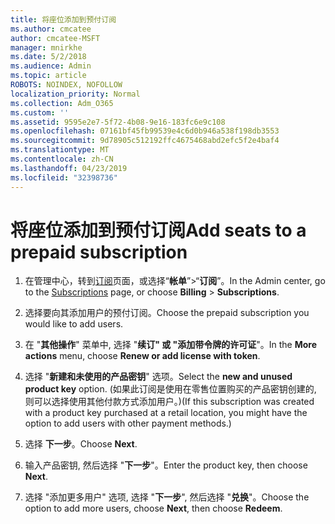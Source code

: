```yaml
---
title: 将座位添加到预付订阅
ms.author: cmcatee
author: cmcatee-MSFT
manager: mnirkhe
ms.date: 5/2/2018
ms.audience: Admin
ms.topic: article
ROBOTS: NOINDEX, NOFOLLOW
localization_priority: Normal
ms.collection: Adm_O365
ms.custom: ''
ms.assetid: 9595e2e7-5f72-4b08-9e16-183fc6e9c108
ms.openlocfilehash: 07161bf45fb99539e4c6d0b946a538f198db3553
ms.sourcegitcommit: 9d78905c512192ffc4675468abd2efc5f2e4baf4
ms.translationtype: MT
ms.contentlocale: zh-CN
ms.lasthandoff: 04/23/2019
ms.locfileid: "32398736"
---
```

# <a name="add-seats-to-a-prepaid-subscription"></a><span data-ttu-id="41310-102">将座位添加到预付订阅</span><span class="sxs-lookup"><span data-stu-id="41310-102">Add seats to a prepaid subscription</span></span>

1. <span data-ttu-id="41310-103">在管理中心，转到[订阅](https://go.microsoft.com/fwlink/p/?linkid=842054)页面，或选择“**帐单**”\>“**订阅**”。</span><span class="sxs-lookup"><span data-stu-id="41310-103">In the Admin center, go to the [Subscriptions](https://go.microsoft.com/fwlink/p/?linkid=842054) page, or choose **Billing** \> **Subscriptions**.</span></span>
    
2. <span data-ttu-id="41310-104">选择要向其添加用户的预付订阅。</span><span class="sxs-lookup"><span data-stu-id="41310-104">Choose the prepaid subscription you would like to add users.</span></span>
    
3. <span data-ttu-id="41310-105">在 "**其他操作**" 菜单中, 选择 "**续订" 或 "添加带令牌的许可证**"。</span><span class="sxs-lookup"><span data-stu-id="41310-105">In the **More actions** menu, choose **Renew or add license with token**.</span></span>
    
4. <span data-ttu-id="41310-106">选择 "**新建和未使用的产品密钥**" 选项。</span><span class="sxs-lookup"><span data-stu-id="41310-106">Select the **new and unused product key** option.</span></span> <span data-ttu-id="41310-107">(如果此订阅是使用在零售位置购买的产品密钥创建的, 则可以选择使用其他付款方式添加用户。)</span><span class="sxs-lookup"><span data-stu-id="41310-107">(If this subscription was created with a product key purchased at a retail location, you might have the option to add users with other payment methods.)</span></span> 
    
5. <span data-ttu-id="41310-108">选择 **下一步**。</span><span class="sxs-lookup"><span data-stu-id="41310-108">Choose **Next**.</span></span>
    
6. <span data-ttu-id="41310-109">输入产品密钥, 然后选择 "**下一步**"。</span><span class="sxs-lookup"><span data-stu-id="41310-109">Enter the product key, then choose **Next**.</span></span>
    
7. <span data-ttu-id="41310-110">选择 "添加更多用户" 选项, 选择 "**下一步**", 然后选择 "**兑换**"。</span><span class="sxs-lookup"><span data-stu-id="41310-110">Choose the option to add more users, choose **Next**, then choose **Redeem**.</span></span>
    

